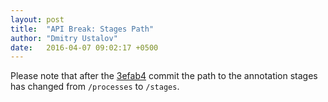 ```yaml
---
layout: post
title:  "API Break: Stages Path"
author: "Dmitry Ustalov"
date:   2016-04-07 09:02:17 +0500
---
```


Please note that after the [3efab4] commit the path to the annotation stages has changed from `/processes` to `/stages`.

[3efab4]: https://github.com/mtsar/mtsar/commit/3efab412fd101b5b735b7fe2fc81b9ce4f67961f
